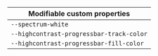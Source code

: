 | Modifiable custom properties             |
| ---------------------------------------- |
| `--spectrum-white`                       |
| `--highcontrast-progressbar-track-color` |
| `--highcontrast-progressbar-fill-color`  |
